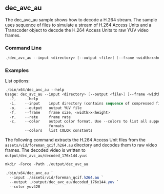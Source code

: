 ## dec_avc_au

The dec_avc_au sample shows how to decode a H.264 stream. The sample uses sequence of files to simulate a stream of H.264 Access Units and a Transcoder object to decode the H.264 Access Units to raw YUV video frames.       

### Command Line

```powershell
./dec_avc_au --input <directory> [--output <file>] [--frame <width>x<height>] [--rate <fps>] [--color <COLOR>] [--colors]
```

###	Examples

List options:

```powershell
./bin/x64/dec_avc_au --help
Usage: dec_avc_au --input <directory> [--output <file>] [--frame <width>x<height>] [--rate <fps>] [--color <COLOR>] [--colors]
  -?,    --help
  -i,    --input    input directory (contains sequence of compressed file)
  -o,    --output   output YUV file
  -f,    --frame    frame size, <width>x<height>
  -r,    --rate     frame rate
  -c,    --color    output color format. Use --colors to list all supported color
                    formats
         --colors   list COLOR constants
```

The following command extracts the H.264 Access Unit files from the `assets/vid/foreman_qcif.h264.au` directory and decodes them to raw video frames. The decoded video is written to `output/dec_avc_au/decoded_176x144.yuv`:

```powershell
mkdir -Force -Path ./output/dec_avc_au

./bin/x64/dec_avc_au `
  --input ./assets/vid/foreman_qcif.h264.au `
  --output ./output/dec_avc_au/decoded_176x144.yuv `
  --color yuv420
```
